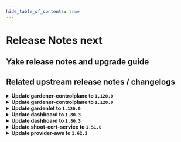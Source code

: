 ```yaml
---
hide_table_of_contents: true
---
```


# Release Notes next

## Yake release notes and upgrade guide

## Related upstream release notes / changelogs


<details>
<summary><b>Update gardener-controlplane to <code>1.120.0</code></b></summary>

# [gardener/gardener]

## ⚠️ Breaking Changes

- `[DEPENDENCY]` The `machinecontrollermanager.ProviderSidecarContainer` now expects additional `shoot` and `controlPlaneNamespace` params. In `controlplane` webhooks, extensions can use `GardenContext.GetCluster` to retrieve the shoot from the `Cluster` object. by @timebertt [#12152]
- `[OPERATOR]` The graduated and unconditionally enabled `ShootForceDeletion` feature gate has been removed. If you have references to the feature gate, clean them up before upgrading to this version of Gardener. by @acumino [#12078]
- `[OPERATOR]` The field `.seedConfig.spec.backup.credentialsRef/secretRef` will no longer be defaulted in `GardenletConfiguration` when backup is configured but reference to credentials is not provided. Operators are responsible to provide a valid credentials reference when configuring backup for seeds. Please consult the [deploy gardenlet documentation](https://gardener.cloud/docs/gardener/deployment/deploy_gardenlet/) for more information. by @dimityrmirchev [#12087]
- `[OPERATOR]` The `BackupBucket` API field `spec.secretRef` has been deprecated and will be removed in a future version of Gardener in favor of `spec.credentialsRef`, please adapt your BackupBucket manifests to use the new `credentialsRef` field.  by @vpnachev [#12032]
- `[OPERATOR]` A new field, `clusterCompatibility`, has been added to the `Extension` API. If your landscape is managed by `gardener-operator` and your `garden` specifies `spec.extensions`, please add the `garden` cluster type value to your corresponding `Extension` resources. by @timuthy [#11982]
- `[DEVELOPER]` `WorkerPoolHash` now includes a new parameter `additionalDataInPlace` to support hash calculation for worker pools using the `InPlace` update strategy. by @acumino [#12178]
- `[DEVELOPER]` The already deprecated `github.com/gardener/gardener/pkg/utils/gardener.ReconcileTopologyAwareRoutingMetadata` func is now removed. Instead, use `github.com/gardener/gardener/pkg/utils/gardener.ReconcileTopologyAwareRoutingSettings`.  by @ialidzhikov [#12091]
## 📰 Noteworthy

- `[DEVELOPER]` The [Shoot Pod autoscaling best practices guide](https://github.com/gardener/gardener/blob/v1.120.0/docs/usage/autoscaling/shoot_pod_autoscaling_best_practices.md) now recommends for a container under VPA to not set initial resource requests less than VPA's `minAllowed` or `10m` and `10Mi`. `10m` and `10Mi` are the minimum resources VPA can recommend for a Pod (for a Pod, not a container). When a Pod with a single container under VPA defines initial resource requests less than VPA's `minAllowed` or `10m` and `10Mi`, it gets evicted right away so that the Pod minimum recommendation gets applied. by @ialidzhikov [#12030]
- `[DEVELOPER]` The `.spec.purpose` field in the ControlPlane resource is now deprecated and will be removed in Gardener v1.123. In the times before SNI was introduced and unconditionally enabled it was previously used to manage control plane exposure. by @theoddora [#12161]
- `[OPERATOR]` The field `globallyEnabled` in the `Extension` and `ControllerRegistration` APIs is deprecated and will be removed in Gardener `v1.122`. Please use `autoEnable` instead. by @timuthy [#11982]
- `[OPERATOR]` The initial resource requests of etcd container are reduced as follows:  
  - `etcd-events/etcd`: from `300m, 1G` to `30m, 150M`  
  - `etcd-main/etcd`: from `300m, 1G` to `150m, 500M` by @chungtd203338 [#11911]
## ✨ New Features

- `[OPERATOR]` New configuration options were added to `Extension` and `ControllerRegistration` APIs:  
  - `autoEnable` controls which cluster types an extension is automatically enabled (previously `globallyEnabled` - deprecated now)  
  - `clusterCompatibility` controls which cluster types an extension is compatible with.  
    
  Both fields are supposed to be set for `kind: Extension` and accept the cluster types `shoot`, `seed` and `garden`. by @timuthy [#11982]
- `[OPERATOR]` The `Garden` resource has been enhanced with a new field, `spec.VirtualCluster.ETCD.Main.Backup.Region`, which enables the configuration of the backup bucket region. Previously, the region was derived from the provider (`spec.runtimeCluster.provider.region`). This behavior remains as a fallback if the backup region is not explicitly specified. by @timuthy [#12186]
- `[OPERATOR]` The `BackupBucket` API feature new field `spec.credentialsRef`, it is of type `corev1.ObjectReference` and is allowed to refer to a `Secret`.   by @vpnachev [#12032]
- `[USER]` It's now possible to configure the `MaxParallelImagePulls` field for the kubelet configuration in the Shoot spec via the `.spec.{provider.workers[]}.kubernetes.kubelet.maxParallelImagePulls` field. by @theoddora [#12093]
- `[DEVELOPER]` `BackupBucket` extension controllers: Instead of always creating the `Secret` referenced in `.status.generatedSecretRef` in the `garden` namespace, the controller should read the annotation `backupbucket.extensions.gardener.cloud/generated-secret-ref-namespace` and use its value. by @rfranzke [#12123]
- `[DEVELOPER]` The cloud provider `Secret` is now deployed into the autonomous shoot cluster (if specified). by @ScheererJ [#12146]
## 🐛 Bug Fixes

- `[USER]` gardenlet: An issue causing the CA bundle on the Nodes to contain wrong certificates when a worker specifies a custom CA bundle (`spec.provider.workers[].caBundle`) is now fixed. by @dimitar-kostadinov [#12150]
- `[OPERATOR]` The deletion of `NamespacedCloudProfile`s has been fixed. Previously, users could not delete these resources if objects with the same name but in different namespaces existed in the landscape. Gardener incorrectly reported them as still being referenced by shoot clusters. by @timuthy [#12188]
- `[OPERATOR]` Fixed a bug that caused the gardener operator to never reconcile the `Garden` object, when there was no `gardenerDashboard` defined. by @Wieneo [#12153]
## 🏃 Others

- `[DEVELOPER]` The `github.com/gardener/gardener/pkg/component/nodemanagement/machinecontrollermanager.ProviderSidecarContainer` func does now set initial resource requests for the machine-controller-manager provider sidecar container in order to avoid unnecessary VPA eviction for the machine-controller-manager Pod after the first VPA recommendation. by @ialidzhikov [#12160]
- `[DEVELOPER]` GEP-34 Introducing OpenTelemetry Operator and Collectors in Shoot Control Planes by @nickytd [#11861]
- `[DEVELOPER]` Remove unused codepath from the `hack/.ci/component_descriptor` script. by @ccwienk [#12173]
- `[DEVELOPER]` Shoot creation test supports using CredentialsBindings. by @hendrikKahl [#12190]
- `[OPERATOR]` Fix a race condition in dual-stack migration where `kube-dns` service gets created with an arbitrary assigned IPv6 clusterIP address. by @DockToFuture [#12170]
- `[OPERATOR]` The terminal-controller-manager no longer needs to list Secrets from the (virtual) garden cluster. by @petersutter [#12145]
- `[OPERATOR]` `gardener-node-agent` now executes readiness probe when the registry config is updated. Previously, the readiness probe was not executed if the corresponding `hosts.toml` file was present. by @ialidzhikov [#11864]
- `[OPERATOR]` Obsolete `journald-kubelet-monitor` ClusterFilter and ClusterInput resources are now deleted. The systemd unit `kubelet-monitor` was replaced by a healthcheck controller in the gardener-node-agent in Gardener v1.87.0. by @ialidzhikov [#12094]
- `[OPERATOR]` Field `garden.spec.virtualCluster.kubernetes.kubeAPIServer.sni.secretName` has been made optional. Instead `gardener-operator` falls back to a `gardener.cloud/role: garden-cert` labelled secret for the SNI setup. by @timuthy [#12133]
- `[OPERATOR]` The etcd VerticalPodAutoscaler resources now target the Etcd instead of the StatefulSet resource. On the first Seed reconciliation that deploys `etcd-druid@v0.30` etcd VerticalPodAutoscaler resources might be not operating for up to 10min due to this migration of the VerticalPodAutoscaler target from the StatefulSet to the Etcd resource. by @shreyas-s-rao [#12176]
- `[OPERATOR]` The cpu resource requests for cluster-autoscaler, gardener-resource-manager, kube-controller-manager, kube-scheduler and machine-controller-manager is increased from `5m` to `10m` in order to avoid unnecessary VPA eviction for these components after the first VPA recommendation. by @ialidzhikov [#12148]
- `[OPERATOR]` gardenadm artefacts uploaded as part of a release are now compressed. by @ScheererJ [#12179]
- `[OPERATOR]` Terraformer pod no longer defines resource limits. by @kon-angelo [#12200]
- `[OPERATOR]` Drop Istio histogram metrics from Prometheus by @vicwicker [#12142]
- `[OPERATOR]` `node-problem-detector`: the `readonly-monitor` is now enabled as part of the `system-log-monitor`.  
  This monitor detects read-only filesystems and reports them as a `nodeCondition` on the `Node` object. by @rgroemmer [#12095]
- `[OPERATOR]` Clean up `garden_shoots_custom_privileged_containers_total` metric collection. by @chrkl [#12174]
- `[DEPENDENCY]` The following dependencies have been updated:  
  - `registry.k8s.io/dns/k8s-dns-node-cache` from `1.25.0` to `1.26.4`.  by @gardener-ci-robot [#12185]
- `[DEPENDENCY]` The following dependencies have been updated:  
  - `credativ/vali` from `v2.2.22` to `v2.2.23`. [Release Notes](https://redirect.github.com/credativ/vali/releases/tag/v2.2.23) by @gardener-ci-robot [#12100]
- `[DEPENDENCY]` The following dependencies have been updated:  
  - `gardener/vpn2` from `0.37.3` to `0.38.0`. [Release Notes](https://redirect.github.com/gardener/vpn2/releases/tag/0.38.0) by @gardener-ci-robot [#12184]
- `[DEPENDENCY]` The following dependencies have been updated:  
  - `credativ/plutono` from `v7.5.37` to `v7.5.38`. [Release Notes](https://redirect.github.com/credativ/plutono/releases/tag/v7.5.38) by @gardener-ci-robot [#12122]
- `[DEPENDENCY]` The following dependencies have been updated:  
  - `gardener/gardener-metrics-exporter` from `0.38.0` to `0.39.0`. [Release Notes](https://redirect.github.com/gardener/gardener-metrics-exporter/releases/tag/0.39.0) by @gardener-ci-robot [#12157]
- `[DEPENDENCY]` The following dependencies have been updated:  
  - `gardener/etcd-druid` from `v0.29.1` to `v0.30.1`. [Release Notes](https://redirect.github.com/gardener/etcd-druid/releases/tag/v0.30.1)  
  - `github.com/gardener/etcd-druid/api` from `v0.29.1` to `v0.30.1`.  by @shreyas-s-rao [#12176]

## Helm Charts
- controlplane: `europe-docker.pkg.dev/gardener-project/releases/charts/gardener/controlplane:v1.120.0`
- gardenlet: `europe-docker.pkg.dev/gardener-project/releases/charts/gardener/gardenlet:v1.120.0`
- operator: `europe-docker.pkg.dev/gardener-project/releases/charts/gardener/operator:v1.120.0`
- resource-manager: `europe-docker.pkg.dev/gardener-project/releases/charts/gardener/resource-manager:v1.120.0`
## Container (OCI) Images
- admission-controller: `europe-docker.pkg.dev/gardener-project/releases/gardener/admission-controller:v1.120.0`
- apiserver: `europe-docker.pkg.dev/gardener-project/releases/gardener/apiserver:v1.120.0`
- controller-manager: `europe-docker.pkg.dev/gardener-project/releases/gardener/controller-manager:v1.120.0`
- gardenlet: `europe-docker.pkg.dev/gardener-project/releases/gardener/gardenlet:v1.120.0`
- node-agent: `europe-docker.pkg.dev/gardener-project/releases/gardener/node-agent:v1.120.0`
- operator: `europe-docker.pkg.dev/gardener-project/releases/gardener/operator:v1.120.0`
- resource-manager: `europe-docker.pkg.dev/gardener-project/releases/gardener/resource-manager:v1.120.0`
- scheduler: `europe-docker.pkg.dev/gardener-project/releases/gardener/scheduler:v1.120.0`


</details>

<details>
<summary><b>Update gardener-controlplane to <code>1.120.0</code></b></summary>

# [gardener/gardener]

## ⚠️ Breaking Changes

- `[DEPENDENCY]` The `machinecontrollermanager.ProviderSidecarContainer` now expects additional `shoot` and `controlPlaneNamespace` params. In `controlplane` webhooks, extensions can use `GardenContext.GetCluster` to retrieve the shoot from the `Cluster` object. by @timebertt [#12152]
- `[OPERATOR]` The graduated and unconditionally enabled `ShootForceDeletion` feature gate has been removed. If you have references to the feature gate, clean them up before upgrading to this version of Gardener. by @acumino [#12078]
- `[OPERATOR]` The field `.seedConfig.spec.backup.credentialsRef/secretRef` will no longer be defaulted in `GardenletConfiguration` when backup is configured but reference to credentials is not provided. Operators are responsible to provide a valid credentials reference when configuring backup for seeds. Please consult the [deploy gardenlet documentation](https://gardener.cloud/docs/gardener/deployment/deploy_gardenlet/) for more information. by @dimityrmirchev [#12087]
- `[OPERATOR]` The `BackupBucket` API field `spec.secretRef` has been deprecated and will be removed in a future version of Gardener in favor of `spec.credentialsRef`, please adapt your BackupBucket manifests to use the new `credentialsRef` field.  by @vpnachev [#12032]
- `[OPERATOR]` A new field, `clusterCompatibility`, has been added to the `Extension` API. If your landscape is managed by `gardener-operator` and your `garden` specifies `spec.extensions`, please add the `garden` cluster type value to your corresponding `Extension` resources. by @timuthy [#11982]
- `[DEVELOPER]` `WorkerPoolHash` now includes a new parameter `additionalDataInPlace` to support hash calculation for worker pools using the `InPlace` update strategy. by @acumino [#12178]
- `[DEVELOPER]` The already deprecated `github.com/gardener/gardener/pkg/utils/gardener.ReconcileTopologyAwareRoutingMetadata` func is now removed. Instead, use `github.com/gardener/gardener/pkg/utils/gardener.ReconcileTopologyAwareRoutingSettings`.  by @ialidzhikov [#12091]
## 📰 Noteworthy

- `[DEVELOPER]` The [Shoot Pod autoscaling best practices guide](https://github.com/gardener/gardener/blob/v1.120.0/docs/usage/autoscaling/shoot_pod_autoscaling_best_practices.md) now recommends for a container under VPA to not set initial resource requests less than VPA's `minAllowed` or `10m` and `10Mi`. `10m` and `10Mi` are the minimum resources VPA can recommend for a Pod (for a Pod, not a container). When a Pod with a single container under VPA defines initial resource requests less than VPA's `minAllowed` or `10m` and `10Mi`, it gets evicted right away so that the Pod minimum recommendation gets applied. by @ialidzhikov [#12030]
- `[DEVELOPER]` The `.spec.purpose` field in the ControlPlane resource is now deprecated and will be removed in Gardener v1.123. In the times before SNI was introduced and unconditionally enabled it was previously used to manage control plane exposure. by @theoddora [#12161]
- `[OPERATOR]` The field `globallyEnabled` in the `Extension` and `ControllerRegistration` APIs is deprecated and will be removed in Gardener `v1.122`. Please use `autoEnable` instead. by @timuthy [#11982]
- `[OPERATOR]` The initial resource requests of etcd container are reduced as follows:  
  - `etcd-events/etcd`: from `300m, 1G` to `30m, 150M`  
  - `etcd-main/etcd`: from `300m, 1G` to `150m, 500M` by @chungtd203338 [#11911]
## ✨ New Features

- `[OPERATOR]` New configuration options were added to `Extension` and `ControllerRegistration` APIs:  
  - `autoEnable` controls which cluster types an extension is automatically enabled (previously `globallyEnabled` - deprecated now)  
  - `clusterCompatibility` controls which cluster types an extension is compatible with.  
    
  Both fields are supposed to be set for `kind: Extension` and accept the cluster types `shoot`, `seed` and `garden`. by @timuthy [#11982]
- `[OPERATOR]` The `Garden` resource has been enhanced with a new field, `spec.VirtualCluster.ETCD.Main.Backup.Region`, which enables the configuration of the backup bucket region. Previously, the region was derived from the provider (`spec.runtimeCluster.provider.region`). This behavior remains as a fallback if the backup region is not explicitly specified. by @timuthy [#12186]
- `[OPERATOR]` The `BackupBucket` API feature new field `spec.credentialsRef`, it is of type `corev1.ObjectReference` and is allowed to refer to a `Secret`.   by @vpnachev [#12032]
- `[USER]` It's now possible to configure the `MaxParallelImagePulls` field for the kubelet configuration in the Shoot spec via the `.spec.{provider.workers[]}.kubernetes.kubelet.maxParallelImagePulls` field. by @theoddora [#12093]
- `[DEVELOPER]` `BackupBucket` extension controllers: Instead of always creating the `Secret` referenced in `.status.generatedSecretRef` in the `garden` namespace, the controller should read the annotation `backupbucket.extensions.gardener.cloud/generated-secret-ref-namespace` and use its value. by @rfranzke [#12123]
- `[DEVELOPER]` The cloud provider `Secret` is now deployed into the autonomous shoot cluster (if specified). by @ScheererJ [#12146]
## 🐛 Bug Fixes

- `[USER]` gardenlet: An issue causing the CA bundle on the Nodes to contain wrong certificates when a worker specifies a custom CA bundle (`spec.provider.workers[].caBundle`) is now fixed. by @dimitar-kostadinov [#12150]
- `[OPERATOR]` The deletion of `NamespacedCloudProfile`s has been fixed. Previously, users could not delete these resources if objects with the same name but in different namespaces existed in the landscape. Gardener incorrectly reported them as still being referenced by shoot clusters. by @timuthy [#12188]
- `[OPERATOR]` Fixed a bug that caused the gardener operator to never reconcile the `Garden` object, when there was no `gardenerDashboard` defined. by @Wieneo [#12153]
## 🏃 Others

- `[DEVELOPER]` The `github.com/gardener/gardener/pkg/component/nodemanagement/machinecontrollermanager.ProviderSidecarContainer` func does now set initial resource requests for the machine-controller-manager provider sidecar container in order to avoid unnecessary VPA eviction for the machine-controller-manager Pod after the first VPA recommendation. by @ialidzhikov [#12160]
- `[DEVELOPER]` GEP-34 Introducing OpenTelemetry Operator and Collectors in Shoot Control Planes by @nickytd [#11861]
- `[DEVELOPER]` Remove unused codepath from the `hack/.ci/component_descriptor` script. by @ccwienk [#12173]
- `[DEVELOPER]` Shoot creation test supports using CredentialsBindings. by @hendrikKahl [#12190]
- `[OPERATOR]` Fix a race condition in dual-stack migration where `kube-dns` service gets created with an arbitrary assigned IPv6 clusterIP address. by @DockToFuture [#12170]
- `[OPERATOR]` The terminal-controller-manager no longer needs to list Secrets from the (virtual) garden cluster. by @petersutter [#12145]
- `[OPERATOR]` `gardener-node-agent` now executes readiness probe when the registry config is updated. Previously, the readiness probe was not executed if the corresponding `hosts.toml` file was present. by @ialidzhikov [#11864]
- `[OPERATOR]` Obsolete `journald-kubelet-monitor` ClusterFilter and ClusterInput resources are now deleted. The systemd unit `kubelet-monitor` was replaced by a healthcheck controller in the gardener-node-agent in Gardener v1.87.0. by @ialidzhikov [#12094]
- `[OPERATOR]` Field `garden.spec.virtualCluster.kubernetes.kubeAPIServer.sni.secretName` has been made optional. Instead `gardener-operator` falls back to a `gardener.cloud/role: garden-cert` labelled secret for the SNI setup. by @timuthy [#12133]
- `[OPERATOR]` The etcd VerticalPodAutoscaler resources now target the Etcd instead of the StatefulSet resource. On the first Seed reconciliation that deploys `etcd-druid@v0.30` etcd VerticalPodAutoscaler resources might be not operating for up to 10min due to this migration of the VerticalPodAutoscaler target from the StatefulSet to the Etcd resource. by @shreyas-s-rao [#12176]
- `[OPERATOR]` The cpu resource requests for cluster-autoscaler, gardener-resource-manager, kube-controller-manager, kube-scheduler and machine-controller-manager is increased from `5m` to `10m` in order to avoid unnecessary VPA eviction for these components after the first VPA recommendation. by @ialidzhikov [#12148]
- `[OPERATOR]` gardenadm artefacts uploaded as part of a release are now compressed. by @ScheererJ [#12179]
- `[OPERATOR]` Terraformer pod no longer defines resource limits. by @kon-angelo [#12200]
- `[OPERATOR]` Drop Istio histogram metrics from Prometheus by @vicwicker [#12142]
- `[OPERATOR]` `node-problem-detector`: the `readonly-monitor` is now enabled as part of the `system-log-monitor`.  
  This monitor detects read-only filesystems and reports them as a `nodeCondition` on the `Node` object. by @rgroemmer [#12095]
- `[OPERATOR]` Clean up `garden_shoots_custom_privileged_containers_total` metric collection. by @chrkl [#12174]
- `[DEPENDENCY]` The following dependencies have been updated:  
  - `registry.k8s.io/dns/k8s-dns-node-cache` from `1.25.0` to `1.26.4`.  by @gardener-ci-robot [#12185]
- `[DEPENDENCY]` The following dependencies have been updated:  
  - `credativ/vali` from `v2.2.22` to `v2.2.23`. [Release Notes](https://redirect.github.com/credativ/vali/releases/tag/v2.2.23) by @gardener-ci-robot [#12100]
- `[DEPENDENCY]` The following dependencies have been updated:  
  - `gardener/vpn2` from `0.37.3` to `0.38.0`. [Release Notes](https://redirect.github.com/gardener/vpn2/releases/tag/0.38.0) by @gardener-ci-robot [#12184]
- `[DEPENDENCY]` The following dependencies have been updated:  
  - `credativ/plutono` from `v7.5.37` to `v7.5.38`. [Release Notes](https://redirect.github.com/credativ/plutono/releases/tag/v7.5.38) by @gardener-ci-robot [#12122]
- `[DEPENDENCY]` The following dependencies have been updated:  
  - `gardener/gardener-metrics-exporter` from `0.38.0` to `0.39.0`. [Release Notes](https://redirect.github.com/gardener/gardener-metrics-exporter/releases/tag/0.39.0) by @gardener-ci-robot [#12157]
- `[DEPENDENCY]` The following dependencies have been updated:  
  - `gardener/etcd-druid` from `v0.29.1` to `v0.30.1`. [Release Notes](https://redirect.github.com/gardener/etcd-druid/releases/tag/v0.30.1)  
  - `github.com/gardener/etcd-druid/api` from `v0.29.1` to `v0.30.1`.  by @shreyas-s-rao [#12176]

## Helm Charts
- controlplane: `europe-docker.pkg.dev/gardener-project/releases/charts/gardener/controlplane:v1.120.0`
- gardenlet: `europe-docker.pkg.dev/gardener-project/releases/charts/gardener/gardenlet:v1.120.0`
- operator: `europe-docker.pkg.dev/gardener-project/releases/charts/gardener/operator:v1.120.0`
- resource-manager: `europe-docker.pkg.dev/gardener-project/releases/charts/gardener/resource-manager:v1.120.0`
## Container (OCI) Images
- admission-controller: `europe-docker.pkg.dev/gardener-project/releases/gardener/admission-controller:v1.120.0`
- apiserver: `europe-docker.pkg.dev/gardener-project/releases/gardener/apiserver:v1.120.0`
- controller-manager: `europe-docker.pkg.dev/gardener-project/releases/gardener/controller-manager:v1.120.0`
- gardenlet: `europe-docker.pkg.dev/gardener-project/releases/gardener/gardenlet:v1.120.0`
- node-agent: `europe-docker.pkg.dev/gardener-project/releases/gardener/node-agent:v1.120.0`
- operator: `europe-docker.pkg.dev/gardener-project/releases/gardener/operator:v1.120.0`
- resource-manager: `europe-docker.pkg.dev/gardener-project/releases/gardener/resource-manager:v1.120.0`
- scheduler: `europe-docker.pkg.dev/gardener-project/releases/gardener/scheduler:v1.120.0`


</details>

<details>
<summary><b>Update gardenlet to <code>1.120.0</code></b></summary>

# [gardener/gardener]

## ⚠️ Breaking Changes

- `[DEPENDENCY]` The `machinecontrollermanager.ProviderSidecarContainer` now expects additional `shoot` and `controlPlaneNamespace` params. In `controlplane` webhooks, extensions can use `GardenContext.GetCluster` to retrieve the shoot from the `Cluster` object. by @timebertt [#12152]
- `[OPERATOR]` The graduated and unconditionally enabled `ShootForceDeletion` feature gate has been removed. If you have references to the feature gate, clean them up before upgrading to this version of Gardener. by @acumino [#12078]
- `[OPERATOR]` The field `.seedConfig.spec.backup.credentialsRef/secretRef` will no longer be defaulted in `GardenletConfiguration` when backup is configured but reference to credentials is not provided. Operators are responsible to provide a valid credentials reference when configuring backup for seeds. Please consult the [deploy gardenlet documentation](https://gardener.cloud/docs/gardener/deployment/deploy_gardenlet/) for more information. by @dimityrmirchev [#12087]
- `[OPERATOR]` The `BackupBucket` API field `spec.secretRef` has been deprecated and will be removed in a future version of Gardener in favor of `spec.credentialsRef`, please adapt your BackupBucket manifests to use the new `credentialsRef` field.  by @vpnachev [#12032]
- `[OPERATOR]` A new field, `clusterCompatibility`, has been added to the `Extension` API. If your landscape is managed by `gardener-operator` and your `garden` specifies `spec.extensions`, please add the `garden` cluster type value to your corresponding `Extension` resources. by @timuthy [#11982]
- `[DEVELOPER]` `WorkerPoolHash` now includes a new parameter `additionalDataInPlace` to support hash calculation for worker pools using the `InPlace` update strategy. by @acumino [#12178]
- `[DEVELOPER]` The already deprecated `github.com/gardener/gardener/pkg/utils/gardener.ReconcileTopologyAwareRoutingMetadata` func is now removed. Instead, use `github.com/gardener/gardener/pkg/utils/gardener.ReconcileTopologyAwareRoutingSettings`.  by @ialidzhikov [#12091]
## 📰 Noteworthy

- `[DEVELOPER]` The [Shoot Pod autoscaling best practices guide](https://github.com/gardener/gardener/blob/v1.120.0/docs/usage/autoscaling/shoot_pod_autoscaling_best_practices.md) now recommends for a container under VPA to not set initial resource requests less than VPA's `minAllowed` or `10m` and `10Mi`. `10m` and `10Mi` are the minimum resources VPA can recommend for a Pod (for a Pod, not a container). When a Pod with a single container under VPA defines initial resource requests less than VPA's `minAllowed` or `10m` and `10Mi`, it gets evicted right away so that the Pod minimum recommendation gets applied. by @ialidzhikov [#12030]
- `[DEVELOPER]` The `.spec.purpose` field in the ControlPlane resource is now deprecated and will be removed in Gardener v1.123. In the times before SNI was introduced and unconditionally enabled it was previously used to manage control plane exposure. by @theoddora [#12161]
- `[OPERATOR]` The field `globallyEnabled` in the `Extension` and `ControllerRegistration` APIs is deprecated and will be removed in Gardener `v1.122`. Please use `autoEnable` instead. by @timuthy [#11982]
- `[OPERATOR]` The initial resource requests of etcd container are reduced as follows:  
  - `etcd-events/etcd`: from `300m, 1G` to `30m, 150M`  
  - `etcd-main/etcd`: from `300m, 1G` to `150m, 500M` by @chungtd203338 [#11911]
## ✨ New Features

- `[OPERATOR]` New configuration options were added to `Extension` and `ControllerRegistration` APIs:  
  - `autoEnable` controls which cluster types an extension is automatically enabled (previously `globallyEnabled` - deprecated now)  
  - `clusterCompatibility` controls which cluster types an extension is compatible with.  
    
  Both fields are supposed to be set for `kind: Extension` and accept the cluster types `shoot`, `seed` and `garden`. by @timuthy [#11982]
- `[OPERATOR]` The `Garden` resource has been enhanced with a new field, `spec.VirtualCluster.ETCD.Main.Backup.Region`, which enables the configuration of the backup bucket region. Previously, the region was derived from the provider (`spec.runtimeCluster.provider.region`). This behavior remains as a fallback if the backup region is not explicitly specified. by @timuthy [#12186]
- `[OPERATOR]` The `BackupBucket` API feature new field `spec.credentialsRef`, it is of type `corev1.ObjectReference` and is allowed to refer to a `Secret`.   by @vpnachev [#12032]
- `[USER]` It's now possible to configure the `MaxParallelImagePulls` field for the kubelet configuration in the Shoot spec via the `.spec.{provider.workers[]}.kubernetes.kubelet.maxParallelImagePulls` field. by @theoddora [#12093]
- `[DEVELOPER]` `BackupBucket` extension controllers: Instead of always creating the `Secret` referenced in `.status.generatedSecretRef` in the `garden` namespace, the controller should read the annotation `backupbucket.extensions.gardener.cloud/generated-secret-ref-namespace` and use its value. by @rfranzke [#12123]
- `[DEVELOPER]` The cloud provider `Secret` is now deployed into the autonomous shoot cluster (if specified). by @ScheererJ [#12146]
## 🐛 Bug Fixes

- `[USER]` gardenlet: An issue causing the CA bundle on the Nodes to contain wrong certificates when a worker specifies a custom CA bundle (`spec.provider.workers[].caBundle`) is now fixed. by @dimitar-kostadinov [#12150]
- `[OPERATOR]` The deletion of `NamespacedCloudProfile`s has been fixed. Previously, users could not delete these resources if objects with the same name but in different namespaces existed in the landscape. Gardener incorrectly reported them as still being referenced by shoot clusters. by @timuthy [#12188]
- `[OPERATOR]` Fixed a bug that caused the gardener operator to never reconcile the `Garden` object, when there was no `gardenerDashboard` defined. by @Wieneo [#12153]
## 🏃 Others

- `[DEVELOPER]` The `github.com/gardener/gardener/pkg/component/nodemanagement/machinecontrollermanager.ProviderSidecarContainer` func does now set initial resource requests for the machine-controller-manager provider sidecar container in order to avoid unnecessary VPA eviction for the machine-controller-manager Pod after the first VPA recommendation. by @ialidzhikov [#12160]
- `[DEVELOPER]` GEP-34 Introducing OpenTelemetry Operator and Collectors in Shoot Control Planes by @nickytd [#11861]
- `[DEVELOPER]` Remove unused codepath from the `hack/.ci/component_descriptor` script. by @ccwienk [#12173]
- `[DEVELOPER]` Shoot creation test supports using CredentialsBindings. by @hendrikKahl [#12190]
- `[OPERATOR]` Fix a race condition in dual-stack migration where `kube-dns` service gets created with an arbitrary assigned IPv6 clusterIP address. by @DockToFuture [#12170]
- `[OPERATOR]` The terminal-controller-manager no longer needs to list Secrets from the (virtual) garden cluster. by @petersutter [#12145]
- `[OPERATOR]` `gardener-node-agent` now executes readiness probe when the registry config is updated. Previously, the readiness probe was not executed if the corresponding `hosts.toml` file was present. by @ialidzhikov [#11864]
- `[OPERATOR]` Obsolete `journald-kubelet-monitor` ClusterFilter and ClusterInput resources are now deleted. The systemd unit `kubelet-monitor` was replaced by a healthcheck controller in the gardener-node-agent in Gardener v1.87.0. by @ialidzhikov [#12094]
- `[OPERATOR]` Field `garden.spec.virtualCluster.kubernetes.kubeAPIServer.sni.secretName` has been made optional. Instead `gardener-operator` falls back to a `gardener.cloud/role: garden-cert` labelled secret for the SNI setup. by @timuthy [#12133]
- `[OPERATOR]` The etcd VerticalPodAutoscaler resources now target the Etcd instead of the StatefulSet resource. On the first Seed reconciliation that deploys `etcd-druid@v0.30` etcd VerticalPodAutoscaler resources might be not operating for up to 10min due to this migration of the VerticalPodAutoscaler target from the StatefulSet to the Etcd resource. by @shreyas-s-rao [#12176]
- `[OPERATOR]` The cpu resource requests for cluster-autoscaler, gardener-resource-manager, kube-controller-manager, kube-scheduler and machine-controller-manager is increased from `5m` to `10m` in order to avoid unnecessary VPA eviction for these components after the first VPA recommendation. by @ialidzhikov [#12148]
- `[OPERATOR]` gardenadm artefacts uploaded as part of a release are now compressed. by @ScheererJ [#12179]
- `[OPERATOR]` Terraformer pod no longer defines resource limits. by @kon-angelo [#12200]
- `[OPERATOR]` Drop Istio histogram metrics from Prometheus by @vicwicker [#12142]
- `[OPERATOR]` `node-problem-detector`: the `readonly-monitor` is now enabled as part of the `system-log-monitor`.  
  This monitor detects read-only filesystems and reports them as a `nodeCondition` on the `Node` object. by @rgroemmer [#12095]
- `[OPERATOR]` Clean up `garden_shoots_custom_privileged_containers_total` metric collection. by @chrkl [#12174]
- `[DEPENDENCY]` The following dependencies have been updated:  
  - `registry.k8s.io/dns/k8s-dns-node-cache` from `1.25.0` to `1.26.4`.  by @gardener-ci-robot [#12185]
- `[DEPENDENCY]` The following dependencies have been updated:  
  - `credativ/vali` from `v2.2.22` to `v2.2.23`. [Release Notes](https://redirect.github.com/credativ/vali/releases/tag/v2.2.23) by @gardener-ci-robot [#12100]
- `[DEPENDENCY]` The following dependencies have been updated:  
  - `gardener/vpn2` from `0.37.3` to `0.38.0`. [Release Notes](https://redirect.github.com/gardener/vpn2/releases/tag/0.38.0) by @gardener-ci-robot [#12184]
- `[DEPENDENCY]` The following dependencies have been updated:  
  - `credativ/plutono` from `v7.5.37` to `v7.5.38`. [Release Notes](https://redirect.github.com/credativ/plutono/releases/tag/v7.5.38) by @gardener-ci-robot [#12122]
- `[DEPENDENCY]` The following dependencies have been updated:  
  - `gardener/gardener-metrics-exporter` from `0.38.0` to `0.39.0`. [Release Notes](https://redirect.github.com/gardener/gardener-metrics-exporter/releases/tag/0.39.0) by @gardener-ci-robot [#12157]
- `[DEPENDENCY]` The following dependencies have been updated:  
  - `gardener/etcd-druid` from `v0.29.1` to `v0.30.1`. [Release Notes](https://redirect.github.com/gardener/etcd-druid/releases/tag/v0.30.1)  
  - `github.com/gardener/etcd-druid/api` from `v0.29.1` to `v0.30.1`.  by @shreyas-s-rao [#12176]

## Helm Charts
- controlplane: `europe-docker.pkg.dev/gardener-project/releases/charts/gardener/controlplane:v1.120.0`
- gardenlet: `europe-docker.pkg.dev/gardener-project/releases/charts/gardener/gardenlet:v1.120.0`
- operator: `europe-docker.pkg.dev/gardener-project/releases/charts/gardener/operator:v1.120.0`
- resource-manager: `europe-docker.pkg.dev/gardener-project/releases/charts/gardener/resource-manager:v1.120.0`
## Container (OCI) Images
- admission-controller: `europe-docker.pkg.dev/gardener-project/releases/gardener/admission-controller:v1.120.0`
- apiserver: `europe-docker.pkg.dev/gardener-project/releases/gardener/apiserver:v1.120.0`
- controller-manager: `europe-docker.pkg.dev/gardener-project/releases/gardener/controller-manager:v1.120.0`
- gardenlet: `europe-docker.pkg.dev/gardener-project/releases/gardener/gardenlet:v1.120.0`
- node-agent: `europe-docker.pkg.dev/gardener-project/releases/gardener/node-agent:v1.120.0`
- operator: `europe-docker.pkg.dev/gardener-project/releases/gardener/operator:v1.120.0`
- resource-manager: `europe-docker.pkg.dev/gardener-project/releases/gardener/resource-manager:v1.120.0`
- scheduler: `europe-docker.pkg.dev/gardener-project/releases/gardener/scheduler:v1.120.0`


</details>

<details>
<summary><b>Update dashboard to <code>1.80.3</code></b></summary>

# [gardener/dashboard]

## 🐛 Bug Fixes

- `[USER]` Fixed Credentials Search by @grolu [#2461]
- `[USER]` Fixed Generic Secret Dialog issues  
  - Dialog now correctly writes key-value pairs at the top level  
  - Resolved an issue where data was not available in update mode by @grolu [#2449]

## Container (OCI) Images
- gardener-dashboard: `europe-docker.pkg.dev/gardener-project/releases/gardener/dashboard:1.80.3`


</details>

<details>
<summary><b>Update dashboard to <code>1.80.3</code></b></summary>

# [gardener/dashboard]

## 🐛 Bug Fixes

- `[USER]` Fixed Credentials Search by @grolu [#2461]
- `[USER]` Fixed Generic Secret Dialog issues  
  - Dialog now correctly writes key-value pairs at the top level  
  - Resolved an issue where data was not available in update mode by @grolu [#2449]

## Container (OCI) Images
- gardener-dashboard: `europe-docker.pkg.dev/gardener-project/releases/gardener/dashboard:1.80.3`


</details>

<details>
<summary><b>Update shoot-cert-service to <code>1.51.0</code></b></summary>

# [gardener/gardener-extension-shoot-cert-service]

## ✨ New Features

- `[OPERATOR]` Manage `garden-cert` and `controlplane-cert` for runtime cluster and seeds by @MartinWeindel [#369]
## 🏃 Others

- `[OPERATOR]` Introduce second extension type `controlplane-cert-service` with lifecycle `reconcile: BeforeKubeAPIServer`. by @MartinWeindel [#407]
- `[OPERATOR]` Drop sni-config webhook by @MartinWeindel [#405]

## Helm Charts
- shoot-cert-service: `europe-docker.pkg.dev/gardener-project/releases/charts/gardener/extensions/shoot-cert-service:v1.51.0`
## Container (OCI) Images
- gardener-extension-shoot-cert-service: `europe-docker.pkg.dev/gardener-project/releases/gardener/extensions/shoot-cert-service:v1.51.0`


</details>

<details>
<summary><b>Update provider-aws to <code>1.62.2</code></b></summary>

# [gardener/gardener-extension-provider-aws]

## ⚠️ Breaking Changes

- `[USER]` The worker pool hash calculation for workers with in-place update strategy no longer depends on the `NewWorkerPoolHash` feature gate. by @hebelsan [#1352]
## 🐛 Bug Fixes

- `[USER]` Fix nil pointer dereference error when switching from managed to custom elastic Natgateway IP  by @hebelsan [#1351]
## 🏃 Others

- `[DEPENDENCY]` vendor gardener@v1.120 by @hebelsan [#1352]


</details>
